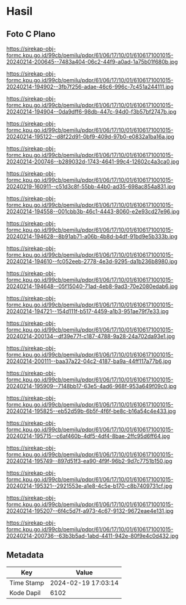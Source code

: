 # Hasil

## Foto C Plano

https://sirekap-obj-formc.kpu.go.id/99cb/pemilu/pdpr/61/06/17/10/01/6106171001015-20240214-200645--7483a404-06c2-44f9-a0ad-1a75b01f680b.jpg

https://sirekap-obj-formc.kpu.go.id/99cb/pemilu/pdpr/61/06/17/10/01/6106171001015-20240214-194902--3fb7f256-adae-46c6-996c-7c451a244111.jpg

https://sirekap-obj-formc.kpu.go.id/99cb/pemilu/pdpr/61/06/17/10/01/6106171001015-20240214-194904--0da9dff6-98db-447c-94d0-f3b57bf2747b.jpg

https://sirekap-obj-formc.kpu.go.id/99cb/pemilu/pdpr/61/06/17/10/01/6106171001015-20240214-195122--d8f22d91-0bf9-409d-97b0-e0832a1ba16a.jpg

https://sirekap-obj-formc.kpu.go.id/99cb/pemilu/pdpr/61/06/17/10/01/6106171001015-20240214-200746--b289032d-1743-4641-99c4-12602c4a3ca0.jpg

https://sirekap-obj-formc.kpu.go.id/99cb/pemilu/pdpr/61/06/17/10/01/6106171001015-20240219-160911--c51d3c8f-55bb-44b0-ad35-698ac854a831.jpg

https://sirekap-obj-formc.kpu.go.id/99cb/pemilu/pdpr/61/06/17/10/01/6106171001015-20240214-194558--001cbb3b-46c1-4443-8060-e2e93cd27e96.jpg

https://sirekap-obj-formc.kpu.go.id/99cb/pemilu/pdpr/61/06/17/10/01/6106171001015-20240214-194628--8b91ab71-a06b-4b8d-b4df-91bd9e5b333b.jpg

https://sirekap-obj-formc.kpu.go.id/99cb/pemilu/pdpr/61/06/17/10/01/6106171001015-20240214-194610--fc052eeb-2778-4e3d-9295-da1b236b8980.jpg

https://sirekap-obj-formc.kpu.go.id/99cb/pemilu/pdpr/61/06/17/10/01/6106171001015-20240214-194648--05f15040-71ad-4eb8-9ad3-70e2080edab6.jpg

https://sirekap-obj-formc.kpu.go.id/99cb/pemilu/pdpr/61/06/17/10/01/6106171001015-20240214-194721--154d111f-b517-4459-a1b3-951ae79f7e33.jpg

https://sirekap-obj-formc.kpu.go.id/99cb/pemilu/pdpr/61/06/17/10/01/6106171001015-20240214-200134--df39e77f-c187-4788-9a28-24a702da93e1.jpg

https://sirekap-obj-formc.kpu.go.id/99cb/pemilu/pdpr/61/06/17/10/01/6106171001015-20240214-200111--baa37a22-04c2-4187-ba9a-44ff117a77b6.jpg

https://sirekap-obj-formc.kpu.go.id/99cb/pemilu/pdpr/61/06/17/10/01/6106171001015-20240214-195909--7148bb17-63e5-4ad6-968f-953a649f09c0.jpg

https://sirekap-obj-formc.kpu.go.id/99cb/pemilu/pdpr/61/06/17/10/01/6106171001015-20240214-195825--eb52d59b-6b5f-4f6f-be8c-b16a54c4e433.jpg

https://sirekap-obj-formc.kpu.go.id/99cb/pemilu/pdpr/61/06/17/10/01/6106171001015-20240214-195715--c6af460b-4df5-4df4-8bae-2ffc95d6ff64.jpg

https://sirekap-obj-formc.kpu.go.id/99cb/pemilu/pdpr/61/06/17/10/01/6106171001015-20240214-195749--897d51f3-ea90-4f9f-96b2-9d7c7751b150.jpg

https://sirekap-obj-formc.kpu.go.id/99cb/pemilu/pdpr/61/06/17/10/01/6106171001015-20240214-195321--2921553e-a1e8-4c5e-b170-c8b7409731cf.jpg

https://sirekap-obj-formc.kpu.go.id/99cb/pemilu/pdpr/61/06/17/10/01/6106171001015-20240214-195207--6f4c5d7f-a973-4c67-9132-9672eae4e131.jpg

https://sirekap-obj-formc.kpu.go.id/99cb/pemilu/pdpr/61/06/17/10/01/6106171001015-20240214-200736--63b3b5ad-1abd-4411-942e-80f9e4c0d432.jpg


## Metadata

| Key        | Value               |
| ---------- | ------------------- |
| Time Stamp | 2024-02-19 17:03:14 |
| Kode Dapil | 6102                |



